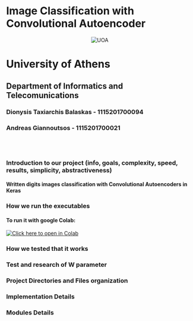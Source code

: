 # Image Classification with Convolutional Autoencoder
  
<p style="text-align: center;">
    <img src="./doc/images/di_uoa.png" alt="UOA">
    <h1>University of Athens</h1>
    <h2>Department of Informatics and Telecomunications</h2>
</p>

<h3>Dionysis Taxiarchis Balaskas - 1115201700094</h3>
<h3>Andreas Giannoutsos - 1115201700021</h3>
<br><br>


<h3>Introduction to our project (info, goals, complexity, speed, results, simplicity, abstractiveness)</h3>
<h4>
Written digits images classification with Convolutional Autoencoders in Keras
</h4>

<h3>How we run the executables</h3>
<h4>
  To run it with google Colab:
</h4>

   [![Click here to open in Colab](https://colab.research.google.com/assets/colab-badge.svg)](https://colab.research.google.com/github/Niranjankumar-c/DeepLearning-PadhAI/blob/master/DeepLearning_Materials/2_OverFitting_Regularization_NeuralNetworks/OverfittingAndRegularisation.ipynb)

<h3>How we tested that it works</h3>
<h4>
</h4>

<h3>Test and research of W parameter</h3>
<h4>
</h4>
 

<h3>Project Directories and Files organization</h3>
<h4>
</h4>

<h3>Implementation Details</h3>
<h4>
</h4>

<h3>Modules Details</h3>
<h4>
</h4>
  


